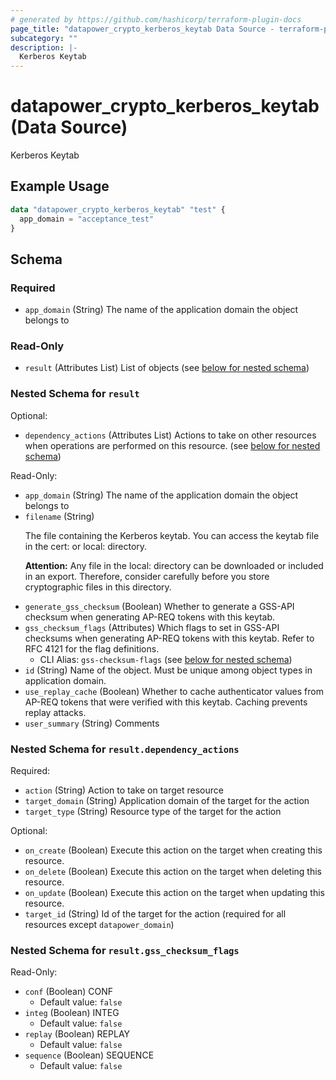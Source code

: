 ```yaml
---
# generated by https://github.com/hashicorp/terraform-plugin-docs
page_title: "datapower_crypto_kerberos_keytab Data Source - terraform-provider-datapower"
subcategory: ""
description: |-
  Kerberos Keytab
---
```


# datapower_crypto_kerberos_keytab (Data Source)

Kerberos Keytab

## Example Usage

```terraform
data "datapower_crypto_kerberos_keytab" "test" {
  app_domain = "acceptance_test"
}
```

<!-- schema generated by tfplugindocs -->
## Schema

### Required

- `app_domain` (String) The name of the application domain the object belongs to

### Read-Only

- `result` (Attributes List) List of objects (see [below for nested schema](#nestedatt--result))

<a id="nestedatt--result"></a>
### Nested Schema for `result`

Optional:

- `dependency_actions` (Attributes List) Actions to take on other resources when operations are performed on this resource. (see [below for nested schema](#nestedatt--result--dependency_actions))

Read-Only:

- `app_domain` (String) The name of the application domain the object belongs to
- `filename` (String) <p>The file containing the Kerberos keytab. You can access the keytab file in the cert: or local: directory.</p><p><b>Attention:</b> Any file in the local: directory can be downloaded or included in an export. Therefore, consider carefully before you store cryptographic files in this directory.</p>
- `generate_gss_checksum` (Boolean) Whether to generate a GSS-API checksum when generating AP-REQ tokens with this keytab.
- `gss_checksum_flags` (Attributes) Which flags to set in GSS-API checksums when generating AP-REQ tokens with this keytab. Refer to RFC 4121 for the flag definitions.
  - CLI Alias: `gss-checksum-flags` (see [below for nested schema](#nestedatt--result--gss_checksum_flags))
- `id` (String) Name of the object. Must be unique among object types in application domain.
- `use_replay_cache` (Boolean) Whether to cache authenticator values from AP-REQ tokens that were verified with this keytab. Caching prevents replay attacks.
- `user_summary` (String) Comments

<a id="nestedatt--result--dependency_actions"></a>
### Nested Schema for `result.dependency_actions`

Required:

- `action` (String) Action to take on target resource
- `target_domain` (String) Application domain of the target for the action
- `target_type` (String) Resource type of the target for the action

Optional:

- `on_create` (Boolean) Execute this action on the target when creating this resource.
- `on_delete` (Boolean) Execute this action on the target when deleting this resource.
- `on_update` (Boolean) Execute this action on the target when updating this resource.
- `target_id` (String) Id of the target for the action (required for all resources except `datapower_domain`)


<a id="nestedatt--result--gss_checksum_flags"></a>
### Nested Schema for `result.gss_checksum_flags`

Read-Only:

- `conf` (Boolean) CONF
  - Default value: `false`
- `integ` (Boolean) INTEG
  - Default value: `false`
- `replay` (Boolean) REPLAY
  - Default value: `false`
- `sequence` (Boolean) SEQUENCE
  - Default value: `false`
